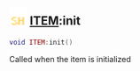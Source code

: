 ## <img src="../../.gitbook/assets/shared.png" width="32" height="32" /> [ITEM](../item/README.md):init

```lua
void ITEM:init()
```

Called when the item is initialized
